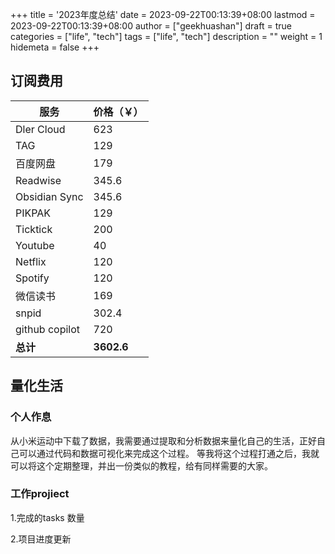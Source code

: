 +++
title = '2023年度总结' 
date = 2023-09-22T00:13:39+08:00
lastmod = 2023-09-22T00:13:39+08:00
author = ["geekhuashan"]
draft = true
categories = ["life", "tech"]
tags = ["life", "tech"]
description = ""
weight = 1
hidemeta = false
+++



## 订阅费用

| 服务           | 价格（￥）  |
| -------------- | ---------- |
| Dler Cloud     | 623        |
| TAG            | 129        |
| 百度网盘       | 179        |
| Readwise       | 345.6      |
| Obsidian Sync  | 345.6      |
| PIKPAK         | 129        |
| Ticktick       | 200        |
| Youtube        | 40         |
| Netflix        | 120        |
| Spotify        | 120        |
| 微信读书       | 169        |
| snpid          | 302.4      |
| github copilot | 720        |
| **总计**       | **3602.6** |




## 量化生活

### 个人作息

从小米运动中下载了数据，我需要通过提取和分析数据来量化自己的生活，正好自己可以通过代码和数据可视化来完成这个过程。
等我将这个过程打通之后，我就可以将这个定期整理，并出一份类似的教程，给有同样需要的大家。


### 工作projiect

1.完成的tasks 数量

2.项目进度更新
